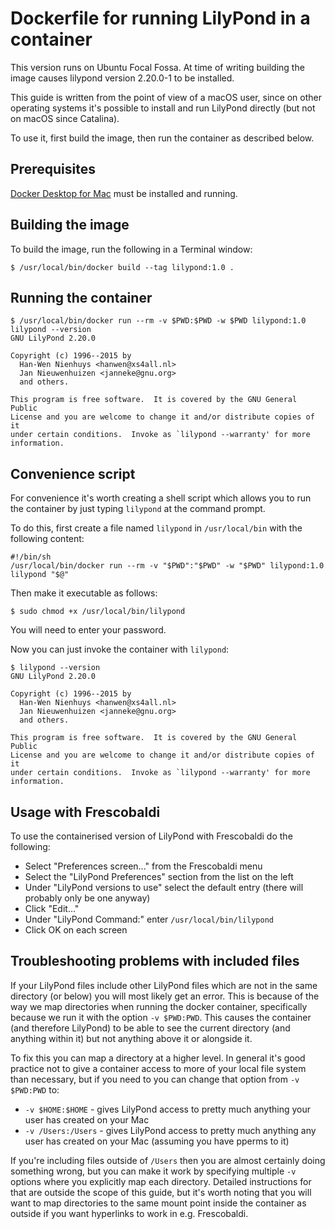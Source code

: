 # Dockerfile for running LilyPond in a container
This version runs on Ubuntu Focal Fossa. At time of writing building the image causes lilypond version 2.20.0-1 to be
installed.

This guide is written from the point of view of a macOS user, since on other operating systems it's possible to
install and run LilyPond directly (but not on macOS since Catalina).

To use it, first build the image, then run the container as described below.

## Prerequisites
[Docker Desktop for Mac](https://hub.docker.com/editions/community/docker-ce-desktop-mac) must be installed and running.

## Building the image
To build the image, run the following in a Terminal window:
```
$ /usr/local/bin/docker build --tag lilypond:1.0 .
```

## Running the container
```
$ /usr/local/bin/docker run --rm -v $PWD:$PWD -w $PWD lilypond:1.0 lilypond --version
GNU LilyPond 2.20.0

Copyright (c) 1996--2015 by
  Han-Wen Nienhuys <hanwen@xs4all.nl>
  Jan Nieuwenhuizen <janneke@gnu.org>
  and others.

This program is free software.  It is covered by the GNU General Public
License and you are welcome to change it and/or distribute copies of it
under certain conditions.  Invoke as `lilypond --warranty' for more
information.
```

## Convenience script
For convenience it's worth creating a shell script which allows you to run the container by just typing `lilypond`
at the command prompt.

To do this, first create a file named `lilypond` in `/usr/local/bin` with the following content:
```
#!/bin/sh
/usr/local/bin/docker run --rm -v "$PWD":"$PWD" -w "$PWD" lilypond:1.0 lilypond "$@"
```

Then make it executable as follows:
```
$ sudo chmod +x /usr/local/bin/lilypond
```

You will need to enter your password.

Now you can just invoke the container with `lilypond`:
```
$ lilypond --version
GNU LilyPond 2.20.0

Copyright (c) 1996--2015 by
  Han-Wen Nienhuys <hanwen@xs4all.nl>
  Jan Nieuwenhuizen <janneke@gnu.org>
  and others.

This program is free software.  It is covered by the GNU General Public
License and you are welcome to change it and/or distribute copies of it
under certain conditions.  Invoke as `lilypond --warranty' for more
information.
```

## Usage with Frescobaldi
To use the containerised version of LilyPond with Frescobaldi do the following:
* Select "Preferences screen..." from the Frescobaldi menu
* Select the "LilyPond Preferences" section from the list on the left
* Under "LilyPond versions to use" select the default entry (there will probably only be one anyway)
* Click "Edit..."
* Under "LilyPond Command:" enter `/usr/local/bin/lilypond`
* Click OK on each screen

## Troubleshooting problems with included files
If your LilyPond files include other LilyPond files which are not in the same directory (or below) you will most
likely get an error. This is because of the way we map directories when running the docker container, specifically
because we run it with the option `-v $PWD:PWD`. This causes the container (and therefore LilyPond) to be able to see the current directory (and anything within it) but not anything above it or alongside it.

To fix this you can map a directory at a higher level. In general it's good practice not to give a container access to
more of your local file system than necessary, but if you need to you can change that option from `-v $PWD:PWD` to:
* `-v $HOME:$HOME` - gives LilyPond access to pretty much anything your user has created on your Mac
* `-v /Users:/Users` - gives LilyPond access to pretty much anything any user has created on your Mac (assuming you have pperms to it)

If you're including files outside of `/Users` then you are almost certainly doing something wrong, but you can make it
work by specifying multiple `-v` options where you explicitly map each directory. Detailed instructions for that are
outside the scope of this guide, but it's worth noting that you will want to map directories to the same mount point
inside the container as outside if you want hyperlinks to work in e.g. Frescobaldi.
